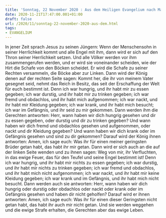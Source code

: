 ```yaml
---
title: 'Sonntag, 22 November 2020 : Aus dem Heiligen Evangelium nach Matthäus - Mt 25,31-46.'
date: 2020-11-21T17:47:00.001+01:00
draft: false
url: /2020/11/sonntag-22-november-2020-aus-dem.html
tags: 
- EVANGELIUM
---
```


In jener Zeit sprach Jesus zu seinen Jüngern: Wenn der Menschensohn in seiner Herrlichkeit kommt und alle Engel mit ihm, dann wird er sich auf den Thron seiner Herrlichkeit setzen. Und alle Völker werden vor ihm zusammengerufen werden, und er wird sie voneinander scheiden, wie der Hirt die Schafe von den Böcken scheidet. Er wird die Schafe zu seiner Rechten versammeln, die Böcke aber zur Linken. Dann wird der König denen auf der rechten Seite sagen: Kommt her, die ihr von meinem Vater gesegnet seid, nehmt das Reich in Besitz, das seit der Erschaffung der Welt für euch bestimmt ist. Denn ich war hungrig, und ihr habt mir zu essen gegeben; ich war durstig, und ihr habt mir zu trinken gegeben; ich war fremd und obdachlos, und ihr habt mich aufgenommen; ich war nackt, und ihr habt mir Kleidung gegeben; ich war krank, und ihr habt mich besucht; ich war im Gefängnis, und ihr seid zu mir gekommen. Dann werden ihm die Gerechten antworten: Herr, wann haben wir dich hungrig gesehen und dir zu essen gegeben, oder durstig und dir zu trinken gegeben? Und wann haben wir dich fremd und obdachlos gesehen und aufgenommen, oder nackt und dir Kleidung gegeben? Und wann haben wir dich krank oder im Gefängnis gesehen und sind zu dir gekommen? Darauf wird der König ihnen antworten: Amen, ich sage euch: Was ihr für einen meiner geringsten Brüder getan habt, das habt ihr mir getan. Dann wird er sich auch an die auf der linken Seite wenden und zu ihnen sagen: Weg von mir, ihr Verfluchten, in das ewige Feuer, das für den Teufel und seine Engel bestimmt ist! Denn ich war hungrig, und ihr habt mir nichts zu essen gegeben; ich war durstig, und ihr habt mir nichts zu trinken gegeben; ich war fremd und obdachlos, und ihr habt mich nicht aufgenommen; ich war nackt, und ihr habt mir keine Kleidung gegeben; ich war krank und im Gefängnis, und ihr habt mich nicht besucht. Dann werden auch sie antworten: Herr, wann haben wir dich hungrig oder durstig oder obdachlos oder nackt oder krank oder im Gefängnis gesehen und haben dir nicht geholfen? Darauf wird er ihnen antworten: Amen, ich sage euch: Was ihr für einen dieser Geringsten nicht getan habt, das habt ihr auch mir nicht getan. Und sie werden weggehen und die ewige Strafe erhalten, die Gerechten aber das ewige Leben.